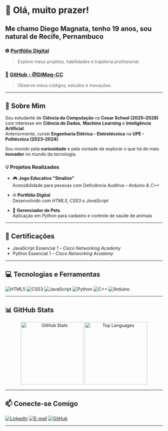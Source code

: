 # 👋 Olá, muito prazer!

## Me chamo **Diego Magnata**, tenho **19 anos**, sou natural de **Recife, Pernambuco**

### 🌐 [Portfólio Digital](https://dimag-cc.github.io/portfolio-Diego/)  
> Explore meus projetos, habilidades e trajetória profissional.

### 📂 [GitHub - @DiMag-CC](https://github.com/DiMag-CC)
> Observe meus códigos, estudos e inovações.

---

## 🚀 Sobre Mim

Sou estudante de **Ciência da Computação** na **Cesar School (2025–2028)** com interesse em **Ciência de Dados**, **Machine Learning** e **Inteligência Artificial**.  
Anteriormente, cursei **Engenharia Elétrica - Eletrotécnica** na **UPE - Politécnica (2023–2024)**.

Sou movido pela **curiosidade** e pela vontade de explorar o que há de mais **inovador** no mundo da tecnologia.

### 💡 Projetos Realizados

- 🎮 **Jogo Educativo "Sinalize"**  
  Acessibilidade para pessoas com Deficiência Auditiva – *Arduino & C++*

- 🌐 **Portfólio Digital**  
  Desenvolvido com *HTML5, CSS3 e JavaScript*

- 🐾 **Gerenciador de Pets**  
  Aplicação em *Python* para cadastro e controle de saúde de animais

---

## 🧠 Certificações

- JavaScript Essencial 1 – *Cisco Networking Academy*  
- Python Essencial 1 – *Cisco Networking Academy*

---

## 💻 Tecnologias e Ferramentas

![HTML5](https://img.shields.io/badge/HTML5-E34F26?style=for-the-badge&logo=html5&logoColor=white)
![CSS3](https://img.shields.io/badge/CSS3-1572B6?style=for-the-badge&logo=css3&logoColor=white)
![JavaScript](https://img.shields.io/badge/JavaScript-F7DF1E?style=for-the-badge&logo=javascript&logoColor=black)
![Python](https://img.shields.io/badge/Python-3776AB?style=for-the-badge&logo=python&logoColor=white)
![C++](https://img.shields.io/badge/C%2B%2B-00599C?style=for-the-badge&logo=c%2B%2B&logoColor=white)
![Arduino](https://img.shields.io/badge/Arduino-00979D?style=for-the-badge&logo=Arduino&logoColor=white)

---

## 📊 GitHub Stats

<div align="center">
  <img src="https://github-readme-stats.vercel.app/api?username=DiMag-CC&show_icons=true&theme=radical&count_private=true" alt="GitHub Stats" height="200"/>
  <img src="https://github-readme-stats.vercel.app/api/top-langs/?username=DiMag-CC&layout=compact&theme=radical" alt="Top Languages" height="200"/>
</div>

---

## 📫 Conecte-se Comigo

[![LinkedIn](https://img.shields.io/badge/LinkedIn-0077B5?style=for-the-badge&logo=linkedin&logoColor=white)](https://www.linkedin.com/in/scienceDiego/)
[![E-mail](https://img.shields.io/badge/Email-D14836?style=for-the-badge&logo=gmail&logoColor=white)](mailto:dfm@cesar.school)
[![GitHub](https://img.shields.io/badge/GitHub-100000?style=for-the-badge&logo=github&logoColor=white)](https://github.com/DiMag-CC)

---
